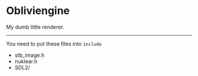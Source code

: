 # Obliviengine

My dumb little renderer.

--- 

You need to put these files into ``include``

* stb_image.h
* nuklear.h
* SDL2/

